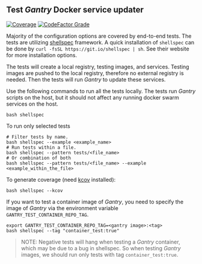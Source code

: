 ## Test *Gantry* Docker service updater

[![Coverage](https://img.shields.io/codecov/c/github/shizunge/gantry.svg?token=47MWUJOH4Q&label=Coverage)](https://codecov.io/gh/shizunge/gantry)
[![CodeFactor Grade](https://img.shields.io/codefactor/grade/github/shizunge/gantry?label=CodeFactor)](https://www.codefactor.io/repository/github/shizunge/gantry)

Majority of the configuration options are covered by end-to-end tests. The tests are utilizing [shellspec](https://github.com/shellspec/shellspec) framework. A quick installation of `shellspec` can be done by `curl -fsSL https://git.io/shellspec | sh`. See their website for more installation options.

The tests will create a local registry, testing images, and services. Testing images are pushed to the local registry, therefore no external registry is needed. Then the tests will run *Gantry* to update these services.

Use the following commands to run all the tests locally. The tests run *Gantry* scripts on the host, but it should not affect any running docker swarm services on the host.
```
bash shellspec
```

To run only selected tests
```
# Filter tests by name.
bash shellspec --example <example_name>
# Run tests within a file.
bash shellspec --pattern tests/<file_name>
# Or combination of both
bash shellspec --pattern tests/<file_name> --example <example_within_the_file>
```

To generate coverage (need [kcov](https://github.com/SimonKagstrom/kcov) installed):
```
bash shellspec --kcov
```

If you want to test a container image of *Gantry*, you need to specify the image of *Gantry* via the environment variable `GANTRY_TEST_CONTAINER_REPO_TAG`.
```
export GANTRY_TEST_CONTAINER_REPO_TAG=<gantry image>:<tag>
bash shellspec --tag "container_test:true"
```

> NOTE: Negative tests will hang when testing a *Gantry* container, which may be due to a bug in shellspec. So when testing *Gantry* images, we should run only tests with tag `container_test:true`.

